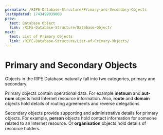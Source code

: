 ```yaml
---
permalink: /RIPE-Database-Structure/Primary-and-Secondary-Objects
lastUpdated: 1743499939000
prev:
  text: Database Object
  link: /RIPE-Database-Structure/Database-Object/
next:
  text: List of Primary Objects
  link: /RIPE-Database-Structure/List-of-Primary-Objects/
---
```


# Primary and Secondary Objects

Objects in the RIPE Database naturally fall into two categories, primary and secondary.

Primary objects contain operational data. For example **inetnum** and **aut-num** objects hold Internet resource information. Also, **route** and **domain** objects hold details of routing agreements and reverse delegations.

Secondary objects provide supporting and administrative details for primary objects. For example, **person** objects hold contact information for someone related to an Internet resource. Or **organisation** objects hold details of resource holders.
